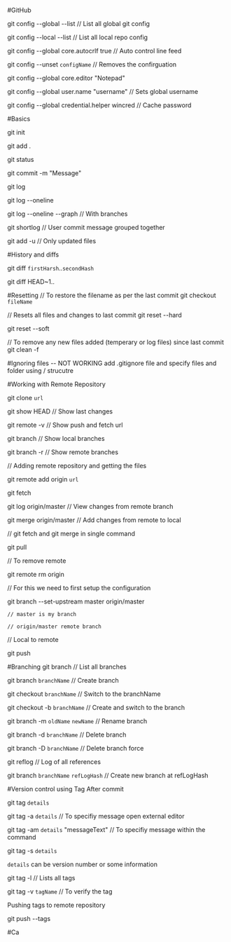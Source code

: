 #GitHub

git config --global --list                      // List all global git config

git config --local --list                       // List all local repo config

git config --global core.autocrlf true          // Auto control line feed

git config --unset `configName`                 // Removes the confirguation 

git config --global core.editor "Notepad"

git config --global user.name "username"        // Sets global username

git config --global credential.helper wincred   // Cache password


#Basics

git init

git add . 

git status

git commit -m "Message"

git log

git log --oneline

git log --oneline --graph       // With branches

git shortlog    // User commit message grouped together


git add -u  // Only updated files

#History and diffs

git diff `firstHarsh`..`secondHash`

git diff HEAD~1..

#Resetting
// To restore the filename as per the last commit
git checkout `fileName`

// Resets all files and changes to last commit
git reset --hard

git reset --soft

// To remove any new files added (temperary or log files) since last commit
git clean -f 

#Ignoring files -- NOT WORKING
add .gitignore file and specify files and folder using / strucutre

#Working with Remote Repository

git clone `url`

git show HEAD       // Show last changes

git remote -v       // Show push and fetch url


git branch          // Show local branches

git branch -r       // Show remote branches


// Adding remote repository and getting the files

git remote add origin `url`

git fetch

git log origin/master       // View changes from remote branch

git merge origin/master     // Add changes from remote to local


// git fetch and git merge in single command

git pull


// To remove remote 

git remote rm origin


// For this we need to first setup the configuration

git branch --set-upstream master origin/master 

    // master is my branch

    // origin/master remote branch

// Local to remote

git push


#Branching
git branch                          // List all branches

git branch `branchName`             // Create branch

git checkout `branchName`           // Switch to the branchName

git checkout -b `branchName`        // Create and switch to the branch

git branch -m `oldName` `newName`   // Rename branch

git branch -d `branchName`          // Delete branch

git branch -D `branchName`          // Delete branch force


git reflog  // Log of all references 

git branch `branchName` `refLogHash`    // Create new branch at refLogHash


#Version control using Tag
After commit

git tag `details`

git tag -a `details`    // To specifiy message open external editor

git tag -am `details` "messageText"    // To specifiy message within the command

git tag -s `details`

`details` can be version number or some information


git tag -l              // Lists all tags

git tag -v `tagName`    // To verify the tag 

Pushing tags to remote repository

git push --tags


#Ca